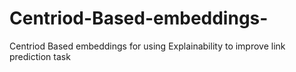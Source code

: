# Centriod-Based-embeddings-
Centriod Based embeddings for using Explainability to improve link prediction task
